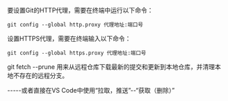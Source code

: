 要设置Git的HTTP代理，需要在终端中运行以下命令：

```git config --global http.proxy 代理地址:端口号```

设置HTTPS代理，需要在终端输入以下命令：

```git config --global https.proxy 代理地址:端口号```

git fetch --prune 用来从远程仓库下载最新的提交和更新到本地仓库，并清理本地不存在的远程分支。

-----或者直接在VS Code中使用“拉取，推送”--“获取（删除）”
